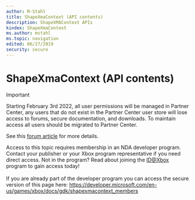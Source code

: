 ```yaml
---
author: M-Stahl
title: ShapeXmaContext (API contents)
description: ShapeXMAContext APIs
kindex: ShapeXmaContext
ms.author: mstahl
ms.topic: navigation
edited: 06/27/2019
security: secure
---
```


# ShapeXmaContext (API contents)
> [!IMPORTANT]
> Starting February 3rd 2022, all user permissions will be managed in Partner Center, any users that do not exist in the Partner Center user store will lose access to forums, secure documentation, and downloads. To maintain access all users should be migrated to Partner Center. <p></p>See this <a href="https://forums.xboxlive.com/articles/132187/breaking-change-user-access-for-forums-secure-docu.html">forum article</a> for more details.  

 Access to this topic requires membership in an NDA developer program. Contact your publisher or your Xbox program representative if you need direct access. Not in the program? Read about joining the <a href="https://www.xbox.com/Developers/id">ID@Xbox</a> program to gain access today!  <br/><br/>If you are already part of the developer program you can access the secure version of this page here: <a target="_blank" href="https://developer.microsoft.com/en-us/games/xbox/docs/gdk/shapexmacontext_members">https://developer.microsoft.com/en-us/games/xbox/docs/gdk/shapexmacontext_members</a>